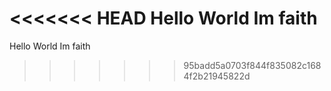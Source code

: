 <<<<<<< HEAD
Hello World Im faith
=======
Hello World
Im faith
>>>>>>> 95badd5a0703f844f835082c1684f2b21945822d
